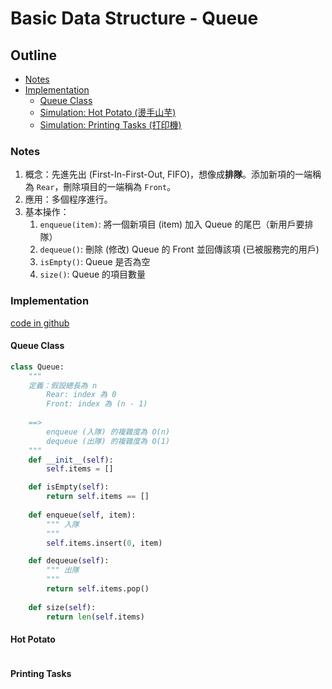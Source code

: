 # Basic Data Structure - Queue

## Outline

* [Notes](#notes)
* [Implementation](#implementation)
    * [Queue Class](#queue-class)
    * [Simulation: Hot Potato (燙手山芋)](#hot-potato)
    * [Simulation: Printing Tasks (打印機)](#printing-tasks)

### Notes

1. 概念：先進先出 (First-In-First-Out, FIFO)，想像成**排隊**。添加新項的一端稱為 `Rear`，刪除項目的一端稱為 `Front`。
1. 應用：多個程序進行。
1. 基本操作：
    1. `enqueue(item)`: 將一個新項目 (item) 加入 Queue 的尾巴（新用戶要排隊）
    1. `dequeue()`: 刪除 (修改) Queue 的 Front 並回傳該項 (已被服務完的用戶)
    1. `isEmpty()`: Queue 是否為空
    1. `size()`: Queue 的項目數量
    

### Implementation

[code in github](https://github.com/kstseng/dsa-ml-tool-note/blob/master/DSA/ProblemSolvingWithAlgorithmsAndDataStructures/CODE/BasicDataStructure)

#### Queue Class

```python
class Queue:
    """ 
    定義：假設總長為 n
        Rear: index 為 0
        Front: index 為 (n - 1)
    
    ==> 
        enqueue (入隊) 的複雜度為 O(n)
        dequeue (出隊) 的複雜度為 O(1)
    """
    def __init__(self):
        self.items = []

    def isEmpty(self):
        return self.items == []
        
    def enqueue(self, item):
        """ 入隊
        """
        self.items.insert(0, item)

    def dequeue(self):
        """ 出隊
        """
        return self.items.pop()
    
    def size(self):
        return len(self.items) 
```

#### Hot Potato

```python
```

#### Printing Tasks

```python
```
